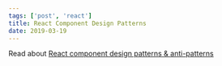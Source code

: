 ```yaml
---
tags: ['post', 'react']
title: React Component Design Patterns
date: 2019-03-19
---
```


Read about [React component design patterns & anti-patterns](https://overreacted.io/writing-resilient-components/)